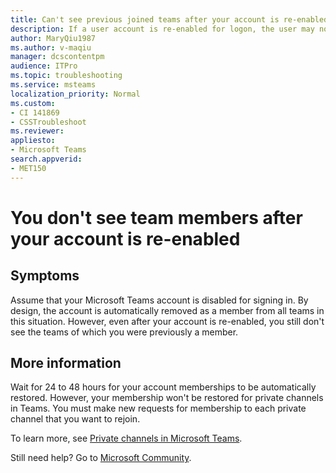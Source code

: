 ```yaml
---
title: Can't see previous joined teams after your account is re-enabled for logon
description: If a user account is re-enabled for logon, the user may not see previous joined teams for 24 to 48 hours, and the user no longer has membership to private channels.
author: MaryQiu1987
ms.author: v-maqiu
manager: dcscontentpm
audience: ITPro 
ms.topic: troubleshooting
ms.service: msteams
localization_priority: Normal
ms.custom: 
- CI 141869
- CSSTroubleshoot
ms.reviewer: 
appliesto:
- Microsoft Teams
search.appverid: 
- MET150
---
```

# You don't see team members after your account is re-enabled

## Symptoms

Assume that your Microsoft Teams account is disabled for signing in. By design, the account is automatically removed as a member from all teams in this situation. However, even after your account is re-enabled, you still don't see the teams of which you were previously a member.

## More information

Wait for 24 to 48 hours for your account memberships to be automatically restored. However, your membership won't be restored for private channels in Teams. You must make new requests for membership to each private channel that you want to rejoin.

To learn more, see [Private channels in Microsoft Teams](/MicrosoftTeams/private-channels).

Still need help? Go to [Microsoft Community](https://answers.microsoft.com/).